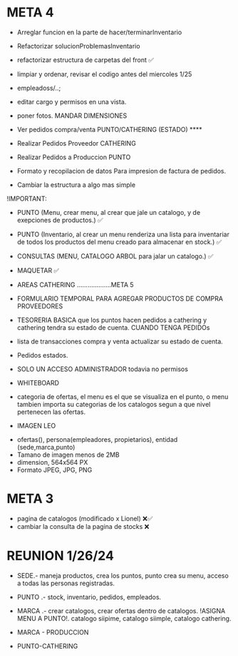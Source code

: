 # META 4

- Arreglar funcion en la parte de hacer/terminarInventario
- Refactorizar solucionProblemasInventario
- refactorizar estructura de carpetas del front ✅
- limpiar y ordenar, revisar el codigo antes del miercoles 1/25
- empleadoss/..;
- editar cargo y permisos en una vista.
- poner fotos. MANDAR DIMENSIONES

- Ver pedidos compra/venta PUNTO/CATHERING (ESTADO) \*\*\*\*
- Realizar Pedidos Proveedor CATHERING
- Realizar Pedidos a Produccion PUNTO
- Formato y recopilacion de datos Para impresion de factura de pedidos.
- Cambiar la estructura a algo mas simple

!IMPORTANT:

- PUNTO (Menu, crear menu, al crear que jale un catalogo, y de exepciones de productos.) ✅
- PUNTO (Inventario, al crear un menu renderiza una lista para inventariar de todos los productos del menu creado para almacenar en stock.) ✅
- CONSULTAS (MENU, CATALOGO ARBOL para jalar un catalogo.) ✅
- MAQUETAR ✅

- AREAS CATHERING ...................META 5
- FORMULARIO TEMPORAL PARA AGREGAR PRODUCTOS DE COMPRA PROVEEDORES
- TESORERIA BASICA que los puntos hacen pedidos a cathering y cathering tendra su estado de cuenta. CUANDO TENGA PEDIDOs
- lista de transacciones compra y venta actualizar su estado de cuenta.
- Pedidos estados.
- SOLO UN ACCESO ADMINISTRADOR todavia no permisos

* WHITEBOARD

- categoria de ofertas, el menu es el que se visualiza en el punto, o menu tambien importa su categorias de los catalogos segun a que nivel pertenecen las ofertas.

* IMAGEN LEO

- ofertas(), persona(empleadores, propietarios), entidad (sede,marca,punto)
- Tamano de imagen menos de 2MB
- dimension, 564x564 PX
- Formato JPEG, JPG, PNG

# META 3

- pagina de catalogos (modificado x Lionel) ❌✅
- cambiar la consulta de la pagina de stocks ❌

# REUNION 1/26/24

- SEDE.- maneja productos, crea los puntos, punto crea su menu, acceso a todas las personas registradas.
- PUNTO .- stock, inventario, pedidos, empleados.
- MARCA .- crear catalogos, crear ofertas dentro de catalogos. !ASIGNA MENU A PUNTO!.
  catalogo siipime, catalogo siimple, catalogo cathering.

- MARCA - PRODUCCION
- PUNTO-CATHERING
